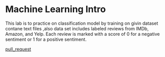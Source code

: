# Machine Learning Intro

This lab is to practice on classification model by training on givin dataset contane text files ,also data set includes labeled reviews from IMDb, Amazon, and Yelp. Each review is marked with a score of 0 for a negative sentiment or 1 for a positive sentiment.

[pull_request](https://github.com/monaSalih/text-classifier/pull/1)